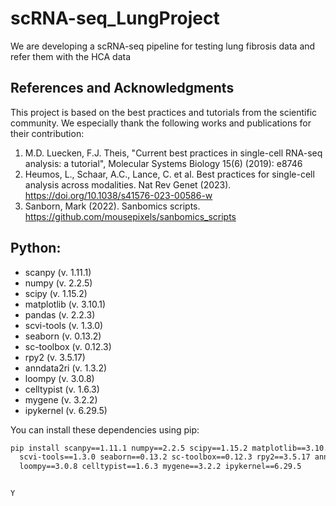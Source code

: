 # scRNA-seq_LungProject
We are developing a scRNA-seq pipeline for testing lung fibrosis data and refer them with the HCA data

## References and Acknowledgments

This project is based on the best practices and tutorials from the scientific community. We especially thank the following works and publications for their contribution:

1. M.D. Luecken, F.J. Theis, "Current best practices in single-cell RNA-seq analysis: a tutorial", Molecular Systems Biology 15(6) (2019): e8746
2. Heumos, L., Schaar, A.C., Lance, C. et al. Best practices for single-cell analysis across modalities. Nat Rev Genet (2023). https://doi.org/10.1038/s41576-023-00586-w
3. Sanborn, Mark (2022). Sanbomics scripts. https://github.com/mousepixels/sanbomics_scripts

## Python:

- scanpy (v. 1.11.1)  
- numpy (v. 2.2.5)  
- scipy (v. 1.15.2)  
- matplotlib (v. 3.10.1)  
- pandas (v. 2.2.3)  
- scvi-tools (v. 1.3.0)  
- seaborn (v. 0.13.2)  
- sc-toolbox (v. 0.12.3)  
- rpy2 (v. 3.5.17)  
- anndata2ri (v. 1.3.2)  
- loompy (v. 3.0.8)  
- celltypist (v. 1.6.3)  
- mygene (v. 3.2.2)  
- ipykernel (v. 6.29.5)  

You can install these dependencies using pip:

```bash
pip install scanpy==1.11.1 numpy==2.2.5 scipy==1.15.2 matplotlib==3.10.1 pandas==2.2.3 \
  scvi-tools==1.3.0 seaborn==0.13.2 sc-toolbox==0.12.3 rpy2==3.5.17 anndata2ri==1.3.2 \
  loompy==3.0.8 celltypist==1.6.3 mygene==3.2.2 ipykernel==6.29.5


Y

